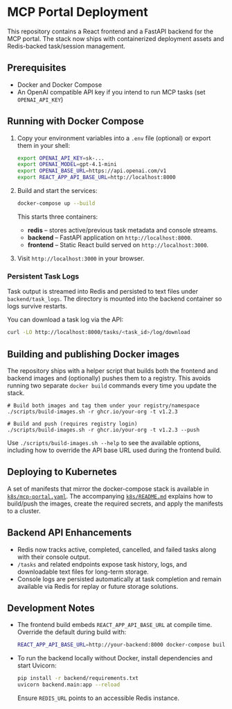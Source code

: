 # MCP Portal Deployment

This repository contains a React frontend and a FastAPI backend for the MCP portal. The stack now ships with containerized deployment assets and Redis-backed task/session management.

## Prerequisites

- Docker and Docker Compose
- An OpenAI compatible API key if you intend to run MCP tasks (set `OPENAI_API_KEY`)

## Running with Docker Compose

1. Copy your environment variables into a `.env` file (optional) or export them in your shell:

   ```bash
   export OPENAI_API_KEY=sk-...
   export OPENAI_MODEL=gpt-4.1-mini
   export OPENAI_BASE_URL=https://api.openai.com/v1
   export REACT_APP_API_BASE_URL=http://localhost:8000
   ```

2. Build and start the services:

   ```bash
   docker-compose up --build
   ```

   This starts three containers:

   - **redis** – stores active/previous task metadata and console streams.
   - **backend** – FastAPI application on `http://localhost:8000`.
   - **frontend** – Static React build served on `http://localhost:3000`.

3. Visit `http://localhost:3000` in your browser.

### Persistent Task Logs

Task output is streamed into Redis and persisted to text files under `backend/task_logs`. The directory is mounted into the backend container so logs survive restarts.

You can download a task log via the API:

```bash
curl -LO http://localhost:8000/tasks/<task_id>/log/download
```

## Building and publishing Docker images

The repository ships with a helper script that builds both the frontend and backend images and (optionally) pushes them to a registry. This avoids running two separate `docker build` commands every time you update the stack.

```
# Build both images and tag them under your registry/namespace
./scripts/build-images.sh -r ghcr.io/your-org -t v1.2.3

# Build and push (requires registry login)
./scripts/build-images.sh -r ghcr.io/your-org -t v1.2.3 --push
```

Use `./scripts/build-images.sh --help` to see the available options, including how to override the API base URL used during the frontend build.

## Deploying to Kubernetes

A set of manifests that mirror the docker-compose stack is available in [`k8s/mcp-portal.yaml`](k8s/mcp-portal.yaml). The accompanying [`k8s/README.md`](k8s/README.md) explains how to build/push the images, create the required secrets, and apply the manifests to a cluster.

## Backend API Enhancements

- Redis now tracks active, completed, cancelled, and failed tasks along with their console output.
- `/tasks` and related endpoints expose task history, logs, and downloadable text files for long-term storage.
- Console logs are persisted automatically at task completion and remain available via Redis for replay or future storage solutions.

## Development Notes

- The frontend build embeds `REACT_APP_API_BASE_URL` at compile time. Override the default during build with:

  ```bash
  REACT_APP_API_BASE_URL=http://your-backend:8000 docker-compose build frontend
  ```

- To run the backend locally without Docker, install dependencies and start Uvicorn:

  ```bash
  pip install -r backend/requirements.txt
  uvicorn backend.main:app --reload
  ```

  Ensure `REDIS_URL` points to an accessible Redis instance.


